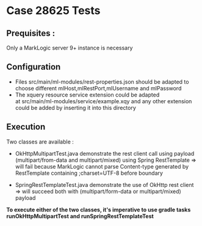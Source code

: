 # Case 28625 Tests
## Prequisites :
Only a MarkLogic server 9+ instance is necessary
## Configuration
- Files src/main/ml-modules/rest-properties.json 
should be adapted to choose different mlHost,mlRestPort,mlUsername 
and mlPassword
- The xquery resource service extension could be adapted  
at src/main/ml-modules/service/example.xqy
and any other extension could be added by inserting 
it into this directory
## Execution
Two classes are available :
- OkHttpMultipartTest.java demonstrate the rest client call using payload (multipart/from-data and multipart/mixed)
using Spring RestTemplate 
=> will fail because MarkLogic cannot parse Content-type generated by
RestTemplate containing ;charset=UTF-8 before boundary
 
- SpringRestTemplateTest.java demonstrate the use of OkHttp rest client
=> will succeed both with (multipart/form-data or multipart/mixed) payload

__To execute either of the two classes, it's imperative to use gradle tasks
runOkHttpMultipartTest and runSpringRestTemplateTest__  
